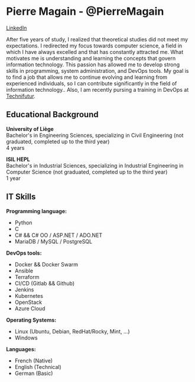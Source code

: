 # Pierre Magain - @PierreMagain

[LinkedIn](https://www.linkedin.com/in/pierre-magain-bb6732314/)

After five years of study, I realized that theoretical studies did not meet my expectations. I redirected my focus towards computer science, a field in which I have always excelled and that has constantly attracted me. What motivates me is understanding and learning the concepts that govern information technology. This passion has allowed me to develop strong skills in programming, system administration, and DevOps tools. My goal is to find a job that allows me to continue evolving and learning from experienced individuals, so I can contribute significantly in the field of information technology.. Also, I am recently pursing a training in DevOps at [Technifutur](https://technifutur.be/formations/?id=INFO-FDE-032&dom=Num%C3%A9rique&public=).

## Educational Background

**University of Liège**   
Bachelor's in Engineering Sciences, specializing in Civil Engineering (not graduated, completed up to the third year)  
4 years

**ISIL HEPL**   
Bachelor's in Industrial Sciences, specializing in Industrial Engineering in Computer Science (not graduated, completed up to the third year)  
1 year

## IT Skills

**Programming language:**

- Python
- C
- C# && C# OO / ASP.NET / ADO.NET
- MariaDB / MySQL / PostgreSQL

**DevOps tools:**

- Docker && Docker Swarm
- Ansible
- Terraform
- CI/CD (Gitlab && Github)
- Jenkins
- Kubernetes
- OpenStack
- Azure Cloud

**Operating Systems:**

- Linux (Ubuntu, Debian, RedHat/Rocky, Mint, ...)
- Windows

**Languages:**

- French (Native)
- English (Technical)
- German (Basic)
